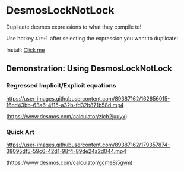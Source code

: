 # DesmosLockNotLock
Duplicate desmos expressions to what they compile to!

Use hotkey `Alt+l` after selecting the expression you want to duplicate!

Install: [Click me](https://github.com/MathEnthusiast314/DesmosLockNotLock/raw/main/duplicate.user.js)

## Demonstration: Using DesmosLockNotLock
### Regressed Implicit/Explicit equations
https://user-images.githubusercontent.com/89387162/162656015-16cd43bb-63a6-4f15-a32b-fd32b871b58d.mp4

(https://www.desmos.com/calculator/zlch2juuyx)
### Quick Art
https://user-images.githubusercontent.com/89387162/179357874-38095df5-59c6-42d1-98f4-89de24a2d044.mp4

(https://www.desmos.com/calculator/gcme8j5gvm)
